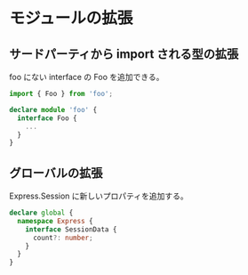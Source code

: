 # モジュールの拡張

## サードパーティから import される型の拡張

foo にない interface の Foo を追加できる。

```typescript
import { Foo } from 'foo';

declare module 'foo' {
  interface Foo {
    ...
  }
}
```

## グローバルの拡張


Express.Session に新しいプロパティを追加する。

```typescript
declare global {
  namespace Express {
    interface SessionData {
      count?: number;
    }
  }
}
```
